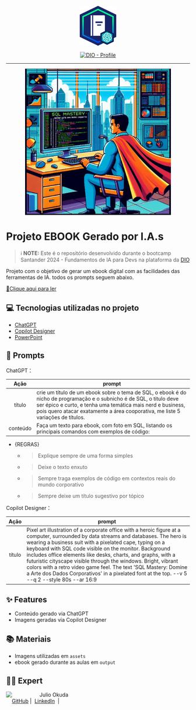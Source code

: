 <p align="center">
    <img width="100" src="assets/banner.png">
</p>


<p align="center">
<a href="https://www.dio.me/users/julio_okuda"><img src="https://img.shields.io/badge/DIO-Course-28DA77?logo=youtube" alt="DIO - Profile"></a>
</p>

-------


<p align="center">
<img 
    src="./assets/cover.jpg"
    width="400"  
/>
</p>

# Projeto EBOOK Gerado por I.A.s


 > ℹ️ **NOTE:** Este é o repositório desenvolvido durante o bootcamp Santander 2024 - Fundamentos de IA para Devs na plataforma da [DIO](https://dio.me)

Projeto com o objetivo de gerar um ebook digital com as facilidades das ferramentas de IA. todos os prompts
seguem abaixo.

<a href="https://github.com/Jcnok/Santander_2024-Fundamentos_de_IA_para_Devs/blob/main/Criando%20um%20Ebook%20com%20ChatGPT%20%26%20MidJourney/output/ebook%20-%20SQL%20Mastery.pdf" title="View PDF now"> 📕Clique aqui para ler</a>

## 💻 Tecnologias utilizadas no projeto

- [ChatGPT](https://chat.openai.com/) 
- [Copilot Designer](https://copilot.microsoft.com/)
- [PowerPoint](https://www.microsoft.com/en/microsoft-365/powerpoint)

## 🧠 Prompts


ChatGPT：

|   Ação   | prompt                                                                                                                                                                                                                                                                         |
| :------: | ------------------------------------------------------------------------------------------------------------------------------------------------------------------------------------------------------------------------------------------------------------------------------ |
|  título  | crie um título de um ebook sobre o tema de SQL, o ebook é do nicho de programação e o subnicho é de SQL, o titulo deve ser épico e curto, e tenha uma temática mais nerd e business, pois quero atacar exatamente a área cooporativa, me liste 5 variações de títulos.                                                        |
| conteúdo | Faça um texto para ebook, com foto em SQL, listando os principais comandos com exemplos de código:
* {REGRAS}
  * >Explique sempre de uma forma simples
  * >Deixe o texto enxuto
  * >Sempre traga exemplos de código em contextos reais do mundo corporativo
  * >Sempre deixe um título sugestivo por tópico


Copilot Designer：

|  Ação  | prompt                                                                                 |
| :----: | -------------------------------------------------------------------------------------- |
| título | Pixel art illustration of a corporate office with a heroic figure at a computer, surrounded by data streams and databases. The hero is wearing a business suit with a pixelated cape, typing on a keyboard with SQL code visible on the monitor. Background includes office elements like desks, charts, and graphs, with a futuristic cityscape visible through the windows. Bright, vibrant colors with a retro video game feel. The text 'SQL Mastery: Domine a Arte dos Dados Corporativos' in a pixelated font at the top. --v 5 --q 2 --style 80s --ar 16:9 |

## ✨ Features

- Conteúdo gerado via ChatGPT
- Imagens geradas via Copilot Designer

## 📚 Materiais

- Imagens utilizadas em `assets`
- ebook gerado durante as aulas em `output`


## 👨‍💻 Expert

<p>
    <img 
      align=left 
      margin=10 
      width=80 
      src="https://avatars.githubusercontent.com/u/61186265?v=4"
    />
    <p>&nbsp&nbsp&nbspJulio Okuda<br>
    &nbsp&nbsp&nbsp
    <a href="https://github.com/Jcnok">
    GitHub</a>&nbsp;|&nbsp;
    <a href="https://linkedin.com/in/juliookuda">LinkedIn</a>
&nbsp;|&nbsp;
    </p>
</p>
<br/><br/>
<p>

